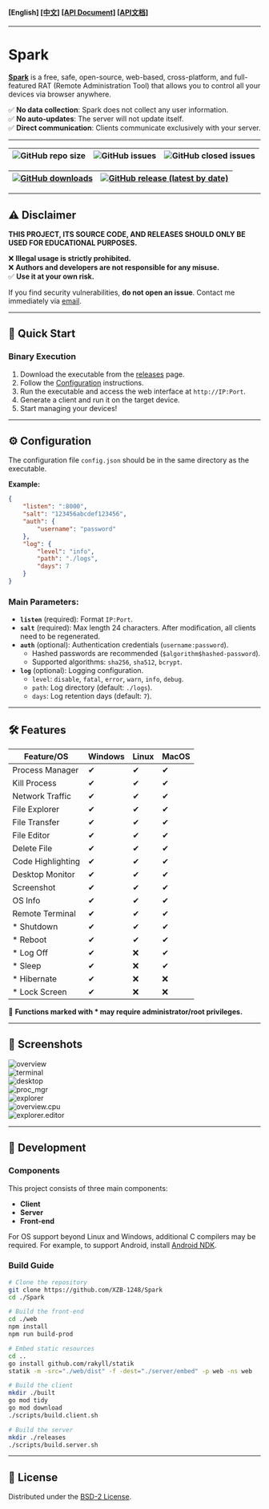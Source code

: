 #### [English] [[中文]](./README.ZH.md) [[API Document]](./API.md) [[API文档]](./API.ZH.md)

---

<h1 >Spark</h1>

**[Spark](https://github.com/XZB-1248/Spark)** is a free, safe, open-source, web-based, cross-platform, and full-featured RAT (Remote Administration Tool) that allows you to control all your devices via browser anywhere.

✅ **No data collection**: Spark does not collect any user information.  
✅ **No auto-updates**: The server will not update itself.  
✅ **Direct communication**: Clients communicate exclusively with your server.

---



| ![GitHub repo size](https://img.shields.io/github/repo-size/XZB-1248/Spark?style=flat-square) | ![GitHub issues](https://img.shields.io/github/issues/XZB-1248/Spark?style=flat-square) | ![GitHub closed issues](https://img.shields.io/github/issues-closed/XZB-1248/Spark?style=flat-square) |
|-----------------------------------------------------------------------------------------------|-----------------------------------------------------------------------------------------|-------------------------------------------------------------------------------------------------------|

| [![GitHub downloads](https://img.shields.io/github/downloads/XZB-1248/Spark/total?style=flat-square)](https://github.com/XZB-1248/Spark/releases) | [![GitHub release (latest by date)](https://img.shields.io/github/downloads/XZB-1248/Spark/latest/total?style=flat-square)](https://github.com/XZB-1248/Spark/releases/latest) |
|-|-|

---

## ⚠️ Disclaimer

**THIS PROJECT, ITS SOURCE CODE, AND RELEASES SHOULD ONLY BE USED FOR EDUCATIONAL PURPOSES.**

❌ **Illegal usage is strictly prohibited.**  
❌ **Authors and developers are not responsible for any misuse.**  
✅ **Use it at your own risk.**

If you find security vulnerabilities, **do not open an issue**. Contact me immediately via [email](mailto:i@1248.ink).

---

## 🚀 Quick Start

### Binary Execution

1. Download the executable from the [releases](https://github.com/XZB-1248/Spark/releases) page.
2. Follow the [Configuration](#configuration) instructions.
3. Run the executable and access the web interface at `http://IP:Port`.
4. Generate a client and run it on the target device.
5. Start managing your devices!

---

## ⚙️ Configuration

The configuration file `config.json` should be in the same directory as the executable.

**Example:**

```json
{
    "listen": ":8000",
    "salt": "123456abcdef123456", 
    "auth": {
        "username": "password"
    },
    "log": {
        "level": "info",
        "path": "./logs",
        "days": 7
    }
}
```

### Main Parameters:
- **`listen`** (required): Format `IP:Port`.
- **`salt`** (required): Max length 24 characters. After modification, all clients need to be regenerated.
- **`auth`** (optional): Authentication credentials (`username:password`).
  - Hashed passwords are recommended (`$algorithm$hashed-password`).
  - Supported algorithms: `sha256`, `sha512`, `bcrypt`.
- **`log`** (optional): Logging configuration.
  - `level`: `disable`, `fatal`, `error`, `warn`, `info`, `debug`.
  - `path`: Log directory (default: `./logs`).
  - `days`: Log retention days (default: `7`).

---

## 🛠️ Features

| Feature/OS        | Windows | Linux | MacOS |
|-------------------|---------|-------|-------|
| Process Manager   | ✔       | ✔     | ✔     |
| Kill Process      | ✔       | ✔     | ✔     |
| Network Traffic   | ✔       | ✔     | ✔     |
| File Explorer     | ✔       | ✔     | ✔     |
| File Transfer     | ✔       | ✔     | ✔     |
| File Editor       | ✔       | ✔     | ✔     |
| Delete File       | ✔       | ✔     | ✔     |
| Code Highlighting | ✔       | ✔     | ✔     |
| Desktop Monitor   | ✔       | ✔     | ✔     |
| Screenshot        | ✔       | ✔     | ✔     |
| OS Info           | ✔       | ✔     | ✔     |
| Remote Terminal   | ✔       | ✔     | ✔     |
| * Shutdown        | ✔       | ✔     | ✔     |
| * Reboot          | ✔       | ✔     | ✔     |
| * Log Off         | ✔       | ❌     | ✔     |
| * Sleep           | ✔       | ❌     | ✔     |
| * Hibernate       | ✔       | ❌     | ❌     |
| * Lock Screen     | ✔       | ❌     | ❌     |

🚨 **Functions marked with * may require administrator/root privileges.**

---

## 📸 Screenshots

![overview](./docs/overview.png)  
![terminal](./docs/terminal.png)  
![desktop](./docs/desktop.png)  
![proc_mgr](./docs/procmgr.png)  
![explorer](./docs/explorer.png)  
![overview.cpu](./docs/overview.cpu.png)  
![explorer.editor](./docs/explorer.editor.png)

---

## 🔧 Development

### Components
This project consists of three main components:
- **Client**
- **Server**
- **Front-end**

For OS support beyond Linux and Windows, additional C compilers may be required. For example, to support Android, install [Android NDK](https://developer.android.com/ndk/downloads).

### Build Guide

```bash
# Clone the repository
git clone https://github.com/XZB-1248/Spark
cd ./Spark

# Build the front-end
cd ./web
npm install
npm run build-prod

# Embed static resources
cd ..
go install github.com/rakyll/statik
statik -m -src="./web/dist" -f -dest="./server/embed" -p web -ns web

# Build the client
mkdir ./built
go mod tidy
go mod download
./scripts/build.client.sh

# Build the server
mkdir ./releases
./scripts/build.server.sh
```

---

## 📜 License

Distributed under the [BSD-2 License](./LICENSE).
